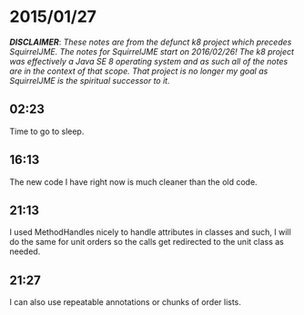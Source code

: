 # 2015/01/27

***DISCLAIMER***: _These notes are from the defunct k8 project which_
_precedes SquirrelJME. The notes for SquirrelJME start on 2016/02/26!_
_The k8 project was effectively a Java SE 8 operating system and as such_
_all of the notes are in the context of that scope. That project is no_
_longer my goal as SquirrelJME is the spiritual successor to it._

## 02:23

Time to go to sleep.

## 16:13

The new code I have right now is much cleaner than the old code.

## 21:13

I used MethodHandles nicely to handle attributes in classes and such, I will
do the same for unit orders so the calls get redirected to the unit class as
needed.

## 21:27

I can also use repeatable annotations or chunks of order lists.

